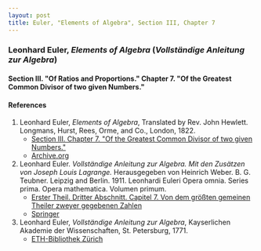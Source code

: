 ```yaml
---
layout: post
title: Euler, "Elements of Algebra", Section III, Chapter 7
---
```


### Leonhard Euler, *Elements of Algebra* (*Vollständige Anleitung zur Algebra*)

#### Section III. "Of Ratios and Proportions." Chapter 7. "Of the Greatest Common Divisor of two given Numbers."




#### References

1. Leonhard Euler, *Elements of Algebra*, Translated by Rev. John Hewlett. Longmans, Hurst, Rees, Orme, and Co., London, 1822.
    - [Section III. Chapter 7. "Of the Greatest Common Divisor of two given Numbers."](/assets/euler/en/III-7.pdf)
    - [Archive.org](https://archive.org/details/elementsofalgebr00euleuoft/)
2. Leonhard Euler. *Vollständige Anleitung zur Algebra. Mit den Zusätzen von Joseph Louis Lagrange.* Herausgegeben von Heinrich Weber. B. G. Teubner. Leipzig and Berlin. 1911. Leonhardi Euleri Opera omnia. Series prima. Opera mathematica. Volumen primum.
    - [Erster Theil. Dritter Abschnitt. Capitel 7. Von dem größten gemeinen Theiler zweyer gegebenen Zahlen](/assets/euler/de/I-III-7.pdf)
    - [Springer](https://link.springer.com/book/9783764314002)
3. Leonhard Euler, *Vollständige Anleitung zur Algebra*, Kayserlichen Akademie der Wissenschaften, St. Petersburg, 1771.
    - [ETH-Bibliothek Zürich](https://doi.org/10.3931/e-rara-9093)